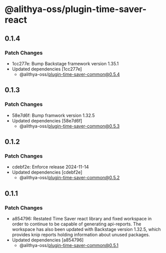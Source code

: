 # @alithya-oss/plugin-time-saver-react

## 0.1.4

### Patch Changes

- 1cc277e: Bump Backstage framework version 1.35.1
- Updated dependencies [1cc277e]
  - @alithya-oss/plugin-time-saver-common@0.5.4

## 0.1.3

### Patch Changes

- 58e7d6f: Bump framwork version 1.32.5
- Updated dependencies [58e7d6f]
  - @alithya-oss/plugin-time-saver-common@0.5.3

## 0.1.2

### Patch Changes

- cdebf2e: Enforce release 2024-11-14
- Updated dependencies [cdebf2e]
  - @alithya-oss/plugin-time-saver-common@0.5.2

## 0.1.1

### Patch Changes

- a854796: Restated Time Saver react library and fixed workspace in order to continue to be capable of generating api-reports. The workspace has also been updated with Backstage version 1.32.5, which provides knip reports holding information about unused packages.
- Updated dependencies [a854796]
  - @alithya-oss/plugin-time-saver-common@0.5.1
